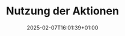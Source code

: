 ---
title: Nutzung der Aktionen
linkTitle: Nutzung der Aktionen
date: 2025-02-07T16:01:39+01:00
draft: false
weight: 10
---